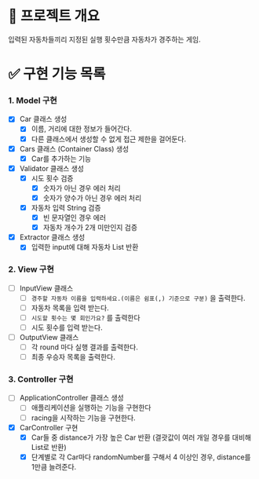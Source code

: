 # 📍 프로젝트 개요

입력된 자동차들끼리 지정된 실행 횟수만큼 자동차가 경주하는 게임.

# ✅ 구현 기능 목록

### 1. Model 구현

- [x]  Car 클래스 생성
   - [x]  이름, 거리에 대한 정보가 들어간다.
   - [x]  다른 클래스에서 생성할 수 없게 접근 제한을 걸어둔다.
- [x]  Cars 클래스 (Container Class) 생성
   - [x]  Car를 추가하는 기능
- [x]  Validator 클래스 생성
   - [x]  시도 횟수 검증
      - [x]  숫자가 아닌 경우 에러 처리
      - [x]  숫자가 양수가 아닌 경우 에러 처리
   - [x]  자동차 입력 String 검증
      - [x]  빈 문자열인 경우 에러
      - [x]  자동차 개수가 2개 미만인지 검증
- [x]  Extractor 클래스 생성
   - [x]  입력한 input에 대해 자동차 List 반환

### 2. View 구현

- [ ]  InputView 클래스
   - [ ]  `경주할 자동차 이름을 입력하세요.(이름은 쉼표(,) 기준으로 구분)` 을 출력한다.
   - [ ]  자동차 목록을 입력 받는다.
   - [ ]  `시도할 횟수는 몇 회인가요?` 를 출력한다
   - [ ]  시도 횟수를 입력 받는다.
- [ ]  OutputView 클래스
   - [ ]  각 round 마다 실행 결과를 출력한다.
   - [ ]  최종 우승자 목록을 출력한다.

### 3. Controller 구현

- [ ]  ApplicationController 클래스 생성
   - [ ]  애플리케이션을 실행하는 기능을 구현한다
   - [ ]  racing을 시작하는 기능을 구현한다.
- [x]  CarController 구현
   - [x]  Car들 중 distance가 가장 높은 Car 반환 (결괏값이 여러 개일 경우를 대비해 List로 반환)
   - [x]  단계별로 각 Car마다 randomNumber를 구해서 4 이상인 경우, distance를 1만큼 늘려준다.
